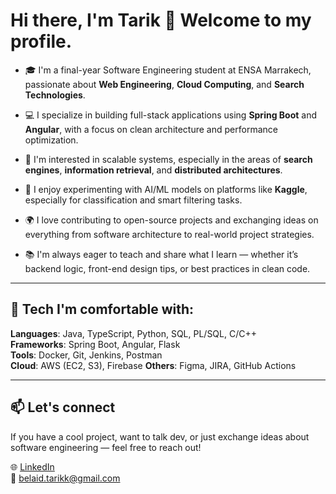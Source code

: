 # Hi there, I'm Tarik 👋 Welcome to my profile.

- 🎓 I'm a final-year Software Engineering student at ENSA Marrakech, passionate about **Web Engineering**, **Cloud Computing**, and **Search Technologies**.
  
- 💻 I specialize in building full-stack applications using **Spring Boot** and **Angular**, with a focus on clean architecture and performance optimization.

- 🧠 I'm interested in scalable systems, especially in the areas of **search engines**, **information retrieval**, and **distributed architectures**.

- 🧪 I enjoy experimenting with AI/ML models on platforms like **Kaggle**, especially for classification and smart filtering tasks.

- 🌍 I love contributing to open-source projects and exchanging ideas on everything from software architecture to real-world project strategies.

- 📚 I'm always eager to teach and share what I learn — whether it’s backend logic, front-end design tips, or best practices in clean code.

---

## 🔧 Tech I'm comfortable with:

**Languages**: Java, TypeScript, Python, SQL, PL/SQL, C/C++  
**Frameworks**: Spring Boot, Angular, Flask  
**Tools**: Docker, Git, Jenkins, Postman  
**Cloud**: AWS (EC2, S3), Firebase
**Others**: Figma, JIRA, GitHub Actions

---

## 📫 Let's connect

If you have a cool project, want to talk dev, or just exchange ideas about software engineering — feel free to reach out!

🌐 [LinkedIn](https://www.linkedin.com/in/tarik-belaid-800648283/)  
📧 belaid.tarikk@gmail.com 
